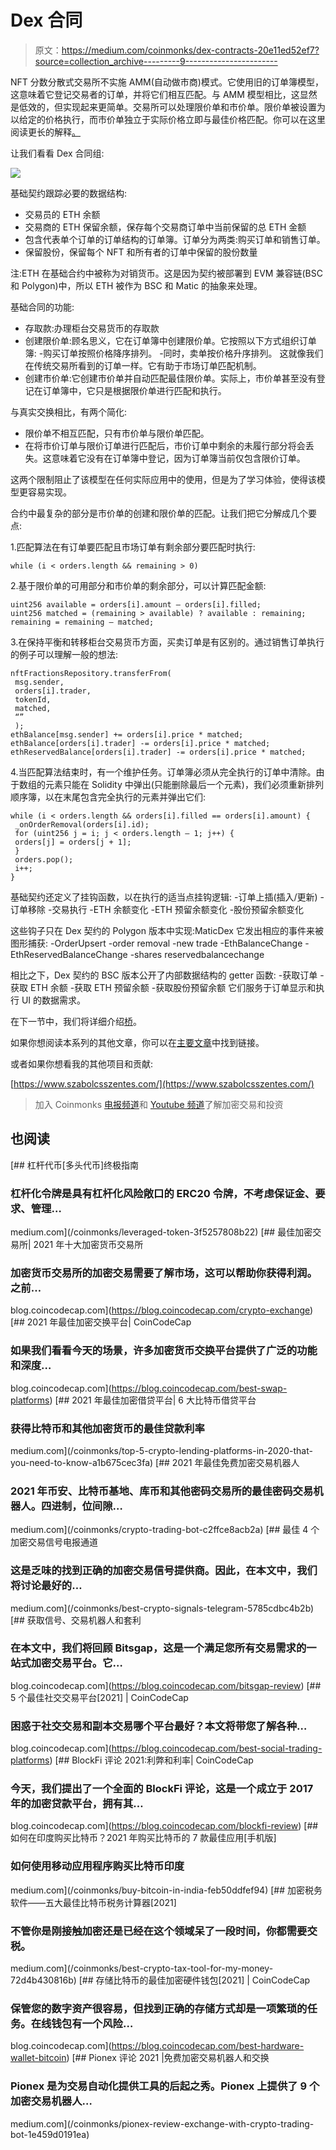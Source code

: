# Dex 合同

> 原文：<https://medium.com/coinmonks/dex-contracts-20e11ed52ef7?source=collection_archive---------9----------------------->

NFT 分数分散式交易所不实施 AMM(自动做市商)模式。它使用旧的订单簿模型，这意味着它登记交易者的订单，并将它们相互匹配。与 AMM 模型相比，这显然是低效的，但实现起来更简单。交易所可以处理限价单和市价单。限价单被设置为以给定的价格执行，而市价单独立于实际价格立即与最佳价格匹配。你可以在这里阅读更长的解释[。](https://www.investopedia.com/ask/answers/100314/whats-difference-between-market-order-and-limit-order.asp)

让我们看看 Dex 合同组:

![](img/403eb486871572325bd4f83a64fec6ce.png)

基础契约跟踪必要的数据结构:

*   交易员的 ETH 余额
*   交易商的 ETH 保留余额，保存每个交易商订单中当前保留的总 ETH 金额
*   包含代表单个订单的订单结构的订单簿。订单分为两类:购买订单和销售订单。
*   保留股份，保留每个 NFT 和所有者的订单中保留的股份数量

注:ETH 在基础合约中被称为对销货币。这是因为契约被部署到 EVM 兼容链(BSC 和 Polygon)中，所以 ETH 被作为 BSC 和 Matic 的抽象来处理。

基础合同的功能:

*   存取款:办理柜台交易货币的存取款
*   创建限价单:顾名思义，它在订单簿中创建限价单。它按照以下方式组织订单簿:
    -购买订单按照价格降序排列。
    -同时，卖单按价格升序排列。
    这就像我们在传统交易所看到的订单一样。它有助于市场订单匹配机制。
*   创建市价单:它创建市价单并自动匹配最佳限价单。实际上，市价单甚至没有登记在订单簿中，它只是根据限价单进行匹配和执行。

与真实交换相比，有两个简化:

*   限价单不相互匹配，只有市价单与限价单匹配。
*   在将市价订单与限价订单进行匹配后，市价订单中剩余的未履行部分将会丢失。这意味着它没有在订单簿中登记，因为订单簿当前仅包含限价订单。

这两个限制阻止了该模型在任何实际应用中的使用，但是为了学习体验，使得该模型更容易实现。

合约中最复杂的部分是市价单的创建和限价单的匹配。让我们把它分解成几个要点:

1.匹配算法在有订单要匹配且市场订单有剩余部分要匹配时执行:

```
while (i < orders.length && remaining > 0)
```

2.基于限价单的可用部分和市价单的剩余部分，可以计算匹配金额:

```
uint256 available = orders[i].amount — orders[i].filled;
uint256 matched = (remaining > available) ? available : remaining;
remaining = remaining — matched;
```

3.在保持平衡和转移柜台交易货币方面，买卖订单是有区别的。通过销售订单执行的例子可以理解一般的想法:

```
nftFractionsRepository.transferFrom(
 msg.sender,
 orders[i].trader,
 tokenId,
 matched,
 “”
 );
ethBalance[msg.sender] += orders[i].price * matched;
ethBalance[orders[i].trader] -= orders[i].price * matched;
ethReservedBalance[orders[i].trader] -= orders[i].price * matched;
```

4.当匹配算法结束时，有一个维护任务。订单簿必须从完全执行的订单中清除。由于数组的元素只能在 Solidity 中弹出(只能删除最后一个元素)，我们必须重新排列顺序簿，以在末尾包含完全执行的元素并弹出它们:

```
while (i < orders.length && orders[i].filled == orders[i].amount) {
 _onOrderRemoval(orders[i].id);
 for (uint256 j = i; j < orders.length — 1; j++) {
 orders[j] = orders[j + 1];
 }
 orders.pop();
 i++;
}
```

基础契约还定义了挂钩函数，以在执行的适当点挂钩逻辑:
-订单上插(插入/更新)
-订单移除
-交易执行
-ETH 余额变化
-ETH 预留余额变化
-股份预留余额变化

这些钩子只在 Dex 契约的 Polygon 版本中实现:MaticDex
它发出相应的事件来被图形捕获:
-OrderUpsert
-order removal
-new trade
-EthBalanceChange
-EthReservedBalanceChange
-shares reservedbalancechange

相比之下，Dex 契约的 BSC 版本公开了内部数据结构的 getter 函数:
-获取订单
-获取 ETH 余额
-获取 ETH 预留余额
-获取股份预留余额
它们服务于订单显示和执行 UI 的数据需求。

在下一节中，我们将详细介绍[桥](/@szmizorsz/the-bridge-82608dfcf5a2)。

如果你想阅读本系列的其他文章，你可以在[主要文章](/@szmizorsz/nft-fractions-decentralised-exchange-introduction-3e696f27c065)中找到链接。

或者如果你想看我的其他项目和贡献:

[https://www.szabolcsszentes.com/](https://www.szabolcsszentes.com/)

> 加入 Coinmonks [电报频道](https://t.me/coincodecap)和 [Youtube 频道](https://www.youtube.com/c/coinmonks/videos)了解加密交易和投资

## 也阅读

[](/coinmonks/leveraged-token-3f5257808b22) [## 杠杆代币[多头代币]终极指南

### 杠杆化令牌是具有杠杆化风险敞口的 ERC20 令牌，不考虑保证金、要求、管理…

medium.com](/coinmonks/leveraged-token-3f5257808b22) [](https://blog.coincodecap.com/crypto-exchange) [## 最佳加密交易所| 2021 年十大加密货币交易所

### 加密货币交易所的加密交易需要了解市场，这可以帮助你获得利润。之前…

blog.coincodecap.com](https://blog.coincodecap.com/crypto-exchange) [](https://blog.coincodecap.com/best-swap-platforms) [## 2021 年最佳加密交换平台| CoinCodeCap

### 如果我们看看今天的场景，许多加密货币交换平台提供了广泛的功能和深度…

blog.coincodecap.com](https://blog.coincodecap.com/best-swap-platforms) [](/coinmonks/top-5-crypto-lending-platforms-in-2020-that-you-need-to-know-a1b675cec3fa) [## 2021 年最佳加密借贷平台| 6 大比特币借贷平台

### 获得比特币和其他加密货币的最佳贷款利率

medium.com](/coinmonks/top-5-crypto-lending-platforms-in-2020-that-you-need-to-know-a1b675cec3fa) [](/coinmonks/crypto-trading-bot-c2ffce8acb2a) [## 2021 年最佳免费加密交易机器人

### 2021 年币安、比特币基地、库币和其他密码交易所的最佳密码交易机器人。四进制，位间隙…

medium.com](/coinmonks/crypto-trading-bot-c2ffce8acb2a) [](/coinmonks/best-crypto-signals-telegram-5785cdbc4b2b) [## 最佳 4 个加密交易信号电报通道

### 这是乏味的找到正确的加密交易信号提供商。因此，在本文中，我们将讨论最好的…

medium.com](/coinmonks/best-crypto-signals-telegram-5785cdbc4b2b) [](https://blog.coincodecap.com/bitsgap-review) [## 获取信号、交易机器人和套利

### 在本文中，我们将回顾 Bitsgap，这是一个满足您所有交易需求的一站式加密交易平台。它…

blog.coincodecap.com](https://blog.coincodecap.com/bitsgap-review) [](https://blog.coincodecap.com/best-social-trading-platforms) [## 5 个最佳社交交易平台[2021] | CoinCodeCap

### 困惑于社交交易和副本交易哪个平台最好？本文将带您了解各种…

blog.coincodecap.com](https://blog.coincodecap.com/best-social-trading-platforms) [](https://blog.coincodecap.com/blockfi-review) [## BlockFi 评论 2021:利弊和利率| CoinCodeCap

### 今天，我们提出了一个全面的 BlockFi 评论，这是一个成立于 2017 年的加密贷款平台，拥有其…

blog.coincodecap.com](https://blog.coincodecap.com/blockfi-review) [](/coinmonks/buy-bitcoin-in-india-feb50ddfef94) [## 如何在印度购买比特币？2021 年购买比特币的 7 款最佳应用[手机版]

### 如何使用移动应用程序购买比特币印度

medium.com](/coinmonks/buy-bitcoin-in-india-feb50ddfef94) [](/coinmonks/best-crypto-tax-tool-for-my-money-72d4b430816b) [## 加密税务软件——五大最佳比特币税务计算器[2021]

### 不管你是刚接触加密还是已经在这个领域呆了一段时间，你都需要交税。

medium.com](/coinmonks/best-crypto-tax-tool-for-my-money-72d4b430816b) [](https://blog.coincodecap.com/best-hardware-wallet-bitcoin) [## 存储比特币的最佳加密硬件钱包[2021] | CoinCodeCap

### 保管您的数字资产很容易，但找到正确的存储方式却是一项繁琐的任务。在线钱包有一个风险…

blog.coincodecap.com](https://blog.coincodecap.com/best-hardware-wallet-bitcoin) [](/coinmonks/pionex-review-exchange-with-crypto-trading-bot-1e459d0191ea) [## Pionex 评论 2021 |免费加密交易机器人和交换

### Pionex 是为交易自动化提供工具的后起之秀。Pionex 上提供了 9 个加密交易机器人…

medium.com](/coinmonks/pionex-review-exchange-with-crypto-trading-bot-1e459d0191ea)